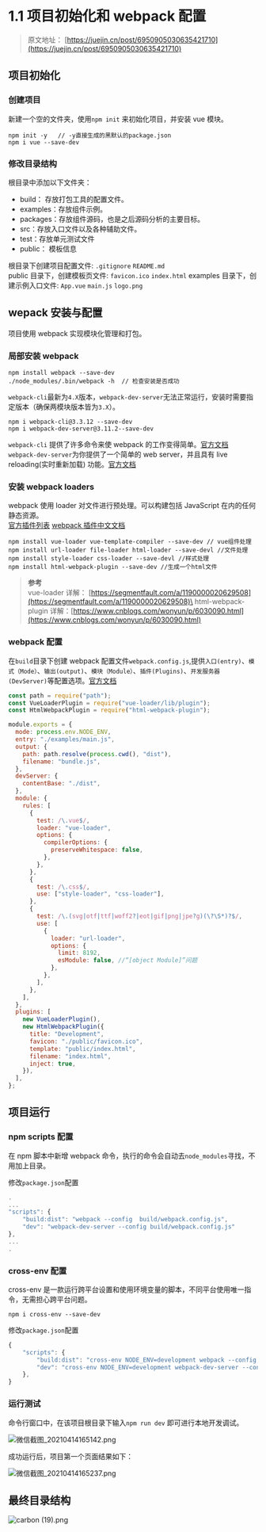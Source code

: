 # 1.1 项目初始化和 webpack 配置

> 原文地址： [https://juejin.cn/post/6950905030635421710](https://juejin.cn/post/6950905030635421710)

## 项目初始化

### 创建项目

新建一个空的文件夹，使用`npm init` 来初始化项目，并安装 vue 模块。

```
npm init -y   // -y直接生成的黑默认的package.json
npm i vue --save-dev
```

### 修改目录结构

根目录中添加以下文件夹：

* build： 存放打包工具的配置文件。
* examples：存放组件示例。
* packages：存放组件源码，也是之后源码分析的主要目标。
* src：存放入口文件以及各种辅助文件。
* test：存放单元测试文件
* public： 模板信息

根目录下创建项目配置文件: `.gitignore` `README.md`\
public 目录下，创建模板页文件: `favicon.ico` `index.html` examples 目录下，创建示例入口文件: `App.vue` `main.js` `logo.png`

## wepack 安装与配置

项目使用 webpack 实现模块化管理和打包。

### 局部安装 webpack

```
npm install webpack --save-dev
./node_modules/.bin/webpack -h  // 检查安装是否成功
```

`webpack-cli`最新为`4.X`版本，`webpack-dev-server`无法正常运行，安装时需要指定版本（确保两模块版本皆为`3.X`）。

```
npm i webpack-cli@3.3.12 --save-dev
npm i webpack-dev-server@3.11.2--save-dev
```

`webpack-cli` 提供了许多命令来使 webpack 的工作变得简单。[官方文档](https://webpack.docschina.org/api/cli/)\
`webpack-dev-server`为你提供了一个简单的 web server，并且具有 live reloading(实时重新加载) 功能。[官方文档](https://webpack.docschina.org/guides/development/#using-webpack-dev-server)

### 安装 webpack loaders

webpack 使用 loader 对文件进行预处理。可以构建包括 JavaScript 在内的任何静态资源。\
[官方插件列表](https://webpack.docschina.org/loaders/) [webpack 插件中文文档](http://www.febeacon.com/webpack-plugins-docs-cn/)

```
npm install vue-loader vue-template-compiler --save-dev // vue组件处理
npm install url-loader file-loader html-loader --save-devl //文件处理
npm install style-loader css-loader --save-devl //样式处理
npm install html-webpack-plugin --save-dev //生成一个html文件
```

> **参考**\
> vue-loader 详解： [https://segmentfault.com/a/1190000020629508](https://segmentfault.com/a/1190000020629508)\
> html-webpack-plugin 详解：[https://www.cnblogs.com/wonyun/p/6030090.html](https://www.cnblogs.com/wonyun/p/6030090.html)

### webpack 配置

在`build`目录下创建 webpack 配置文件`webpack.config.js`,提供`入口(entry)`、`模式（Mode）`、`输出(output)`、`模块（Module）`、`插件(Plugins)`、`开发服务器(DevServer)`等配置选项。[官方文档](https://webpack.docschina.org/configuration/mode/)

```js
const path = require("path");
const VueLoaderPlugin = require("vue-loader/lib/plugin");
const HtmlWebpackPlugin = require("html-webpack-plugin");

module.exports = {
  mode: process.env.NODE_ENV,
  entry: "./examples/main.js",
  output: {
    path: path.resolve(process.cwd(), "dist"),
    filename: "bundle.js",
  },
  devServer: {
    contentBase: "./dist",
  },
  module: {
    rules: [
      {
        test: /\.vue$/,
        loader: "vue-loader",
        options: {
          compilerOptions: {
            preserveWhitespace: false,
          },
        },
      },
      {
        test: /\.css$/,
        use: ["style-loader", "css-loader"],
      },
      {
        test: /\.(svg|otf|ttf|woff2?|eot|gif|png|jpe?g)(\?\S*)?$/,
        use: [
          {
            loader: "url-loader",
            options: {
              limit: 8192,
              esModule: false, //“[object Module]”问题
            },
          },
        ],
      },
    ],
  },
  plugins: [
    new VueLoaderPlugin(),
    new HtmlWebpackPlugin({
      title: "Development",
      favicon: "./public/favicon.ico",
      template: "public/index.html",
      filename: "index.html",
      inject: true,
    }),
  ],
};
```

## 项目运行

### npm scripts 配置

在 npm 脚本中新增 webpack 命令，执行的命令会自动去`node_modules`寻找，不用加上目录。

修改`package.json`配置

```js
.
...
"scripts": {
    "build:dist": "webpack --config  build/webpack.config.js",
    "dev": "webpack-dev-server --config build/webpack.config.js"
},
...
.
```

### cross-env 配置

cross-env 是一款运行跨平台设置和使用环境变量的脚本，不同平台使用唯一指令，无需担心跨平台问题。

```
npm i cross-env --save-dev
```

修改`package.json`配置

```js
{
    "scripts": {
        "build:dist": "cross-env NODE_ENV=development webpack --config  build/webpack.config.js",
        "dev": "cross-env NODE_ENV=development webpack-dev-server --config build/webpack.config.js"
    },
}
```

### 运行测试

命令行窗口中，在该项目根目录下输入`npm run dev` 即可进行本地开发调试。

![微信截图\_20210414165142.png](https://p6-juejin.byteimg.com/tos-cn-i-k3u1fbpfcp/31a6919dfe1a49298406ceb5870aba4b\~tplv-k3u1fbpfcp-watermark.image)

成功运行后，项目第一个页面结果如下：

![微信截图\_20210414165237.png](https://p6-juejin.byteimg.com/tos-cn-i-k3u1fbpfcp/6cb30e00352f4900b9061fe5991958e0\~tplv-k3u1fbpfcp-watermark.image)

## 最终目录结构

![carbon (19).png](https://p3-juejin.byteimg.com/tos-cn-i-k3u1fbpfcp/5f05fd21ece94fbd9ddd47fb7c05144c\~tplv-k3u1fbpfcp-watermark.image)
